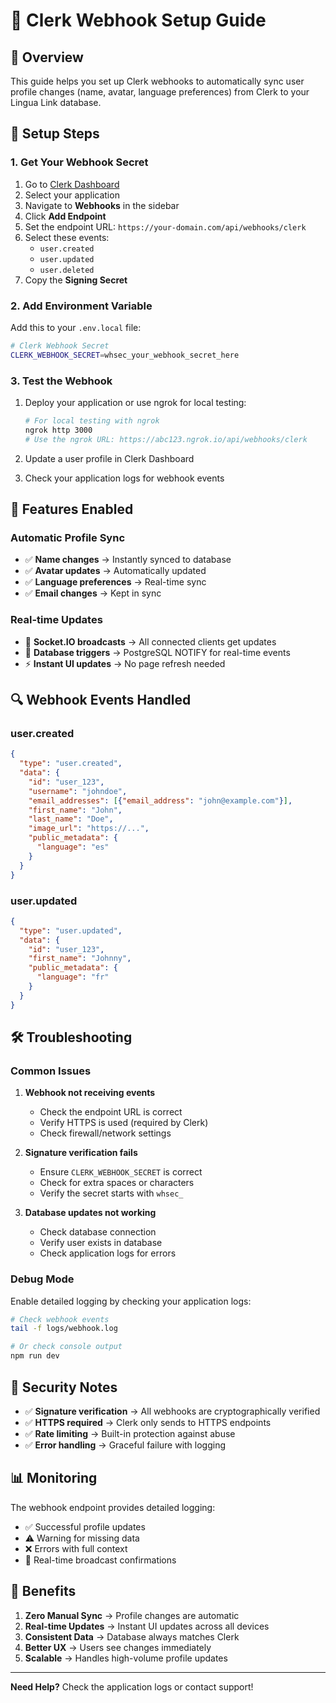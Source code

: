# 🔗 **Clerk Webhook Setup Guide**

## **🎯 Overview**
This guide helps you set up Clerk webhooks to automatically sync user profile changes (name, avatar, language preferences) from Clerk to your Lingua Link database.

## **🔧 Setup Steps**

### **1. Get Your Webhook Secret**
1. Go to [Clerk Dashboard](https://dashboard.clerk.com)
2. Select your application
3. Navigate to **Webhooks** in the sidebar
4. Click **Add Endpoint**
5. Set the endpoint URL: `https://your-domain.com/api/webhooks/clerk`
6. Select these events:
   - `user.created`
   - `user.updated` 
   - `user.deleted`
7. Copy the **Signing Secret**

### **2. Add Environment Variable**
Add this to your `.env.local` file:

```bash
# Clerk Webhook Secret
CLERK_WEBHOOK_SECRET=whsec_your_webhook_secret_here
```

### **3. Test the Webhook**
1. Deploy your application or use ngrok for local testing:
   ```bash
   # For local testing with ngrok
   ngrok http 3000
   # Use the ngrok URL: https://abc123.ngrok.io/api/webhooks/clerk
   ```

2. Update a user profile in Clerk Dashboard
3. Check your application logs for webhook events

## **🚀 Features Enabled**

### **Automatic Profile Sync**
- ✅ **Name changes** → Instantly synced to database
- ✅ **Avatar updates** → Automatically updated
- ✅ **Language preferences** → Real-time sync
- ✅ **Email changes** → Kept in sync

### **Real-time Updates**
- 📡 **Socket.IO broadcasts** → All connected clients get updates
- 🔄 **Database triggers** → PostgreSQL NOTIFY for real-time events
- ⚡ **Instant UI updates** → No page refresh needed

## **🔍 Webhook Events Handled**

### **user.created**
```json
{
  "type": "user.created",
  "data": {
    "id": "user_123",
    "username": "johndoe",
    "email_addresses": [{"email_address": "john@example.com"}],
    "first_name": "John",
    "last_name": "Doe",
    "image_url": "https://...",
    "public_metadata": {
      "language": "es"
    }
  }
}
```

### **user.updated**
```json
{
  "type": "user.updated",
  "data": {
    "id": "user_123",
    "first_name": "Johnny",
    "public_metadata": {
      "language": "fr"
    }
  }
}
```

## **🛠️ Troubleshooting**

### **Common Issues**

1. **Webhook not receiving events**
   - Check the endpoint URL is correct
   - Verify HTTPS is used (required by Clerk)
   - Check firewall/network settings

2. **Signature verification fails**
   - Ensure `CLERK_WEBHOOK_SECRET` is correct
   - Check for extra spaces or characters
   - Verify the secret starts with `whsec_`

3. **Database updates not working**
   - Check database connection
   - Verify user exists in database
   - Check application logs for errors

### **Debug Mode**
Enable detailed logging by checking your application logs:

```bash
# Check webhook events
tail -f logs/webhook.log

# Or check console output
npm run dev
```

## **🔐 Security Notes**

- ✅ **Signature verification** → All webhooks are cryptographically verified
- ✅ **HTTPS required** → Clerk only sends to HTTPS endpoints
- ✅ **Rate limiting** → Built-in protection against abuse
- ✅ **Error handling** → Graceful failure with logging

## **📊 Monitoring**

The webhook endpoint provides detailed logging:
- ✅ Successful profile updates
- ⚠️ Warning for missing data
- ❌ Errors with full context
- 📡 Real-time broadcast confirmations

## **🎉 Benefits**

1. **Zero Manual Sync** → Profile changes are automatic
2. **Real-time Updates** → Instant UI updates across all devices
3. **Consistent Data** → Database always matches Clerk
4. **Better UX** → Users see changes immediately
5. **Scalable** → Handles high-volume profile updates

---

**Need Help?** Check the application logs or contact support!
